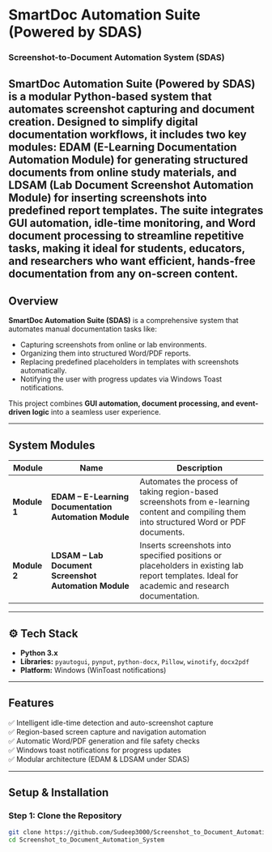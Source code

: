 # SmartDoc Automation Suite (Powered by SDAS)
### Screenshot-to-Document Automation System (SDAS)

SmartDoc Automation Suite (Powered by SDAS) is a modular Python-based system that automates screenshot capturing and document creation. Designed to simplify digital documentation workflows, it includes two key modules: EDAM (E-Learning Documentation Automation Module) for generating structured documents from online study materials, and LDSAM (Lab Document Screenshot Automation Module) for inserting screenshots into predefined report templates. The suite integrates GUI automation, idle-time monitoring, and Word document processing to streamline repetitive tasks, making it ideal for students, educators, and researchers who want efficient, hands-free documentation from any on-screen content.
---

##  Overview

**SmartDoc Automation Suite (SDAS)** is a comprehensive system that automates manual documentation tasks like:
- Capturing screenshots from online or lab environments.
- Organizing them into structured Word/PDF reports.
- Replacing predefined placeholders in templates with screenshots automatically.
- Notifying the user with progress updates via Windows Toast notifications.

This project combines **GUI automation, document processing, and event-driven logic** into a seamless user experience.

---

##  System Modules

| Module | Name | Description |
|--------|------|-------------|
| **Module 1** | **EDAM – E-Learning Documentation Automation Module** | Automates the process of taking region-based screenshots from e-learning content and compiling them into structured Word or PDF documents. |
| **Module 2** |  **LDSAM – Lab Document Screenshot Automation Module** | Inserts screenshots into specified positions or placeholders in existing lab report templates. Ideal for academic and research documentation. |

---

## ⚙️ Tech Stack

- **Python 3.x**
- **Libraries:** `pyautogui`, `pynput`, `python-docx`, `Pillow`, `winotify`, `docx2pdf`
- **Platform:** Windows (WinToast notifications)

---

##  Features

✅ Intelligent idle-time detection and auto-screenshot capture  
✅ Region-based screen capture and navigation automation  
✅ Automatic Word/PDF generation and file safety checks  
✅ Windows toast notifications for progress updates  
✅ Modular architecture (EDAM & LDSAM under SDAS)

---

##  Setup & Installation

### Step 1: Clone the Repository
```bash
git clone https://github.com/Sudeep3000/Screenshot_to_Document_Automation_System.git
cd Screenshot_to_Document_Automation_System
